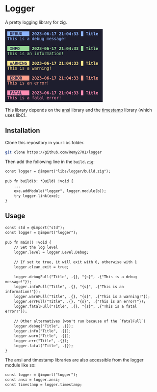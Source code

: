 # Logger

A pretty logging library for zig.

![Alt text](image.png)

This library depends on the [ansi](https://github.com/Remy2701/ansi) library and the [timestamp](https://github.com/Remy2701/timestamp) library (which uses libC).

## Installation

Clone this repository in your libs folder.

```sh
git clone https://github.com/Remy2701/logger
```

Then add the following line in the `build.zig`:

```zig
const logger = @import("libs/logger/build.zig");

pub fn build(b: *Build) !void {
    ...
    exe.addModule("logger", logger.module(b));
    try logger.link(exe);
}
```

## Usage

```zig
const std = @import("std");
const logger = @import("logger");

pub fn main() !void {
    // Set the log level
    logger.level = logger.Level.Debug;

    // If set to true, it will exit with 0, otherwise with 1
    logger.clean_exit = true;

    logger.debugFull("Title", .{}, "{s}", .{"This is a debug message!"});
    logger.infoFull("Title", .{}, "{s}", .{"This is an information!"});
    logger.warnFull("Title", .{}, "{s}", .{"This is a warning!"});
    logger.errFull("Title", .{}, "{s}", .{"This is an error!"});
    logger.fatalFull("Title", .{}, "{s}", .{"This is a fatal error!"});

    // Other alternatives (won't run because of the `fatalFull`)
    logger.debug("Title", .{});
    logger.info("Title", .{});
    logger.warn("Title", .{});
    logger.err("Title", .{});
    logger.fatal("Title", .{});
}
```

The ansi and timestamp libraries are also accessible from the logger module like so:
```zig
const logger = @import("logger");
const ansi = logger.ansi;
const timestamp = logger.timestamp;
```
